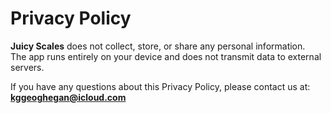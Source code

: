 # Privacy Policy

**Juicy Scales** does not collect, store, or share any personal information.  
The app runs entirely on your device and does not transmit data to external servers.  

If you have any questions about this Privacy Policy, please contact us at:  
**kggeoghegan@icloud.com**


